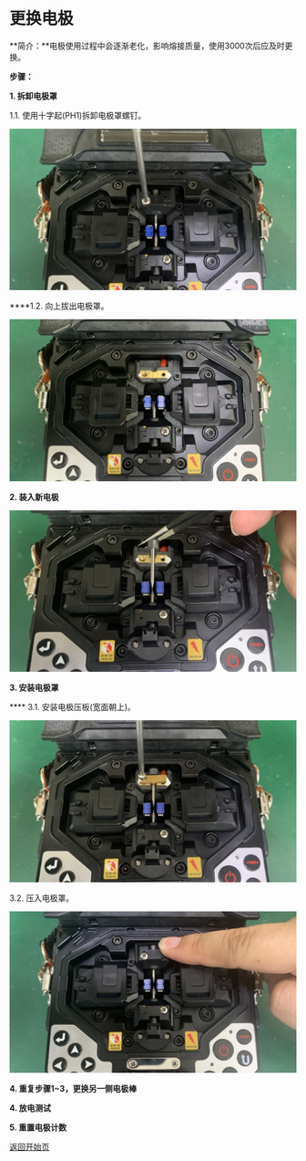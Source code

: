 # 更换电极

**简介：**电极使用过程中会逐渐老化，影响熔接质量，使用3000次后应及时更换。

**步骤：**

**1. 拆卸电极罩**

   1.1. 使用十字起\(PH1\)拆卸电极罩螺钉。

![](../.gitbook/assets/remove-electrode-shell-screw-640-360.png)

   ****1.2. 向上拔出电极罩。

![](../.gitbook/assets/pullup-electrode-shell-640-360.png)

**2. 装入新电极**

![](../.gitbook/assets/put-in-a-new-electrode-640-360.png)

**3. 安装电极罩**

 ****  3.1. 安装电极压板\(宽面朝上\)。

![](../.gitbook/assets/install-electrode-plate-640-360.png)

   3.2. 压入电极罩。

![](../.gitbook/assets/press-in-electrode-shell-640-360.png)

**4. 重复步骤1~3，更换另一侧电极棒**

**4. 放电测试**

**5. 重置电极计数**



[返回开始页](../)

